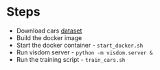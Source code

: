 # Steps

- Download cars [dataset](https://www.kaggle.com/datasets/landrykezebou/vcor-vehicle-color-recognition-dataset)
- Build the docker image
- Start the docker container - `start_docker.sh`
- Run visdom server - `python -m visdom.server &`
- Run the training script - `train_cars.sh`